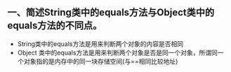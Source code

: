 ## 一、简述String类中的equals方法与Object类中的equals方法的不同点。
 * String类中的equals方法是用来判断两个对象的内容是否相同
 * Object 类中的equals方法是用来判断两个对象是否是同一个对象，所谓同一个对象指的是内存中的同一块存储空间(与==相同比较地址)